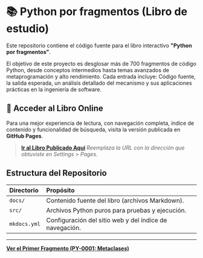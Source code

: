 # 📚 Python por fragmentos (Libro de estudio)

Este repositorio contiene el código fuente para el libro interactivo **"Python por fragmentos"**.

El objetivo de este proyecto es desglosar más de 700 fragmentos de código Python, desde conceptos intermedios hasta temas avanzados de metaprogramación y alto rendimiento. Cada entrada incluye: Código fuente, la salida esperada, un análisis detallado del mecanismo y sus aplicaciones prácticas en la ingeniería de software.

## 🔗 Acceder al Libro Online

Para una mejor experiencia de lectura, con navegación completa, índice de contenido y funcionalidad de búsqueda, visita la versión publicada en **GitHub Pages**.

> **[Ir al Libro Publicado Aquí](https://martin-munive.github.io/Python-por-fragmentos-Libro-de-estudio/]/)**
> *Reemplaza la URL con la dirección que obtuviste en Settings > Pages.*

## Estructura del Repositorio

| Directorio | Propósito |
| :--- | :--- |
| `docs/` | Contenido fuente del libro (archivos Markdown). |
| `src/` | Archivos Python puros para pruebas y ejecución. |
| `mkdocs.yml` | Configuración del sitio web y del índice de navegación. |

---
**[Ver el Primer Fragmento (PY-0001: Metaclases)](./docs/chapters/01_metaprogramacion/py_0001_metaclases.md)**